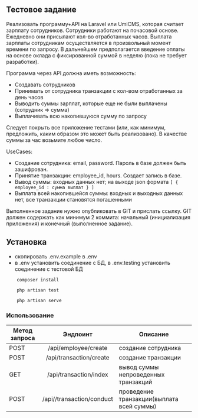 ## Тестовое задание
Реализовать программу+API на Laravel или UmiCMS, которая считает зарплату сотрудников. Сотрудники работают на почасовой основе. Ежедневно они присылают кол-во отработанных часов. Выплата зарплаты сотрудникам осуществляется в произвольный момент времени по запросу. В дальнейшем предполагается введение оплаты на основе оклада с фиксированной суммой в неделю (пока не требует разработки).

Программа через API должна иметь возможность:
- Создавать сотрудников
- Принимать от сотрудника транзакции с кол-вом отработанных за день часов
- Выводить суммы зарплат, которые еще не были выплачены (сотрудник => сумма)
- Выплачивать всю накопившуюся сумму по запросу

Следует покрыть все приложение тестами (или, как минимум, предложить, каким образом это может быть реализовано). В качестве суммы за час возьмите любое число.

UseCases:
- Создание сотрудника: email, password. Пароль в базе должен быть зашифрован.
- Принятие транзакции: employee_id, hours. Создает запись в базе.
- Вывод суммы: входных данных нет; на выходе json формата `[ { employee_id : сумма выплат } ]`
- Выплата всей накопившейся суммы: входных и выходных данных нет, все транзакции становятся погашенными

Выполненное задание нужно опубликовать в GIT и прислать ссылку. GIT должен содержать как минимум 2 коммита: начальный (инициализация приложения) и конечный (выполненное задание).

## Установка
- скопировать .env.example в .env
- в .env установить соединение с БД, в .env.testing установить соединение с тестовой БД
```
    composer install
```
```
    php artisan test
```
```
    php artisan serve
```
### Использование

| Метод запроса  | Эндпоинт                 | Описание                                               |
| -------------- |:------------------------:|--------------------------------------------------------|
| POST           | /api/employee/create     | создание сотрудника                                    |
| POST           | /api/transaction/create  | создание транзакции                                    |
| GET            | /api/transaction/index   | вывод суммы непроведенных транзакций                   |
| POST           | /api//transaction/conduct| проведение транзакции(выплата всей суммы)              |
